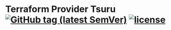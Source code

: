 # Terraform Provider Tsuru [![GitHub tag (latest SemVer)](https://img.shields.io/github/v/tag/tsuru/terraform-provider-tsuru?label=release)](https://github.com/tsuru/terraform-provider-tsuru/releases) [![license](https://img.shields.io/github/license/tsuru/terraform-provider-tsuru.svg)]()
